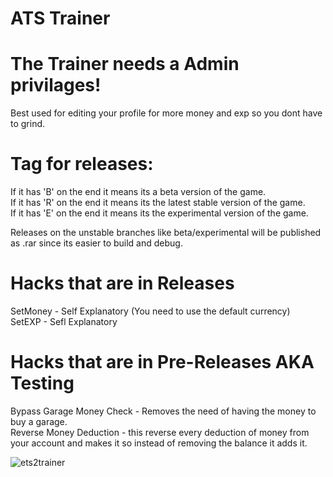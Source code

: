 # ATS Trainer
# The Trainer needs a Admin privilages!

Best used for editing your profile for more money and exp so you dont have to grind.

# Tag for releases: 
If it has 'B' on the end it means its a beta version of the game. <br />
If it has 'R' on the end it means its the latest stable version of the game. <br />
If it has 'E' on the end it means its the experimental version of the game.

Releases on the unstable branches like beta/experimental will be published as .rar since its easier to build and debug.

# Hacks that are in Releases
SetMoney - Self Explanatory (You need to use the default currency) <br />
SetEXP - Sefl Explanatory <br />

# Hacks that are in Pre-Releases AKA Testing
Bypass Garage Money Check - Removes the need of having the money to buy a garage. <br />
Reverse Money Deduction - this reverse every deduction of money from your account and makes it so instead of removing the balance it adds it.

![ets2trainer](https://i.imgur.com/jhIWixk.png)
